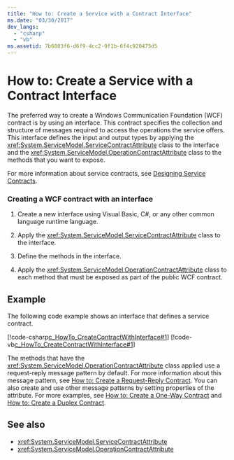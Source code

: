 ```yaml
---
title: "How to: Create a Service with a Contract Interface"
ms.date: "03/30/2017"
dev_langs: 
  - "csharp"
  - "vb"
ms.assetid: 7b6803f6-d6f9-4cc2-9f1b-6f4c920475d5
---
```

# How to: Create a Service with a Contract Interface
The preferred way to create a Windows Communication Foundation (WCF) contract is by using an interface. This contract specifies the collection and structure of messages required to access the operations the service offers. This interface defines the input and output types by applying the <xref:System.ServiceModel.ServiceContractAttribute> class to the interface and the <xref:System.ServiceModel.OperationContractAttribute> class to the methods that you want to expose.  
  
 For more information about service contracts, see [Designing Service Contracts](../../../../docs/framework/wcf/designing-service-contracts.md).  
  
### Creating a WCF contract with an interface  
  
1.  Create a new interface using Visual Basic, C#, or any other common language runtime language.  
  
2.  Apply the <xref:System.ServiceModel.ServiceContractAttribute> class to the interface.  
  
3.  Define the methods in the interface.  
  
4.  Apply the <xref:System.ServiceModel.OperationContractAttribute> class to each method that must be exposed as part of the public WCF contract.  
  
## Example  
 The following code example shows an interface that defines a service contract.  
  
 [!code-csharp[c_HowTo_CreateContractWithInterface#1](../../../../samples/snippets/csharp/VS_Snippets_CFX/c_howto_createcontractwithinterface/cs/source.cs#1)]
 [!code-vb[c_HowTo_CreateContractWithInterface#1](../../../../samples/snippets/visualbasic/VS_Snippets_CFX/c_howto_createcontractwithinterface/vb/source.vb#1)]  
  
 The methods that have the <xref:System.ServiceModel.OperationContractAttribute> class applied use a request-reply message pattern by default. For more information about this message pattern, see [How to: Create a Request-Reply Contract](../../../../docs/framework/wcf/feature-details/how-to-create-a-request-reply-contract.md). You can also create and use other message patterns by setting properties of the attribute. For more examples, see [How to: Create a One-Way Contract](../../../../docs/framework/wcf/feature-details/how-to-create-a-one-way-contract.md) and [How to: Create a Duplex Contract](../../../../docs/framework/wcf/feature-details/how-to-create-a-duplex-contract.md).  
  
## See also
- <xref:System.ServiceModel.ServiceContractAttribute>
- <xref:System.ServiceModel.OperationContractAttribute>
